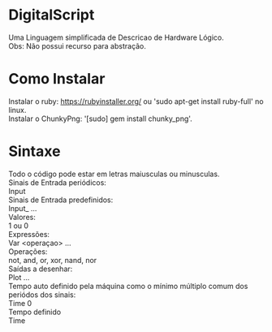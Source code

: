 # DigitalScript
Uma Linguagem simplificada de Descricao de Hardware Lógico.  
Obs: Não possui recurso para abstração.  
# Como Instalar
Instalar o ruby: https://rubyinstaller.org/ ou  'sudo apt-get install ruby-full' no linux.  
Instalar o ChunkyPng: '[sudo] gem install chunky_png'.  
# Sintaxe
Todo o código pode estar em letras maiusculas ou minusculas. <br />
Sinais de Entrada periódicos: <br />
	Input <nome> <periodo> <duty-cicle> <br />
Sinais de Entrada predefinidos: <br />
	Input_ <nome> <Valor1> <Valor2> <Valor3> <Valor4> ... <br />
Valores: <br />
	1 ou 0 <br />
Expressões: <br />
	Var <nome> <operaçao> <nome1> <nome2> ... <br />
Operações: <br />
	not, and, or, xor, nand, nor <br />
Saídas a desenhar: <br />
	Plot <nome1> <nome2> ... <br />
Tempo auto definido pela máquina como o mínimo múltiplo comum dos periódos dos sinais: <br />
 	Time 0 <br />
Tempo definido <br />
	Time <Valor> <br />
